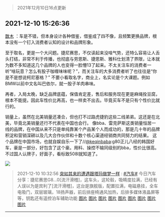 > 2021年12月10日16点更新
<link rel="stylesheet" href="https://cdn.jsdelivr.net/gh/taotie6/sampleJSON@main/css/photo_show.css">
<meta name="referrer" content="no-referrer" />


 ## 2021-12-10 15:26:36 

 [㪚木](https://www.coolapk.com/feed/32032169?shareKey=MzhhNWExN2Y0ZTU2NjFiMzA5MTA~) ：车是不错，但本身设计各种借鉴，借鉴成了四不像，且频繁更换品牌，根本没有一个钉入消费者认知的设计和品牌形象。

至于取名，更是一个大问题。捷尼赛思，不仅读起来没啥气势，还特么容易让人舌头打结，非常不利于传播，也彻底与劳恩斯、捷恩斯、雅科仕划清了界限<!--break-->，让本就为数不多知道这几个品牌的人也变得一脸懵13了起来。不太关注车的消费者一听“啥玩意？怎么有股子咖喱味味呢？”，而关注车的大多消费者听了也往往是“你是不是想说柯尼塞格？”
不要小看取名字，商业上，名实论是个大课题。例如BMW以前中文名叫巴依尔，就一股子羊肉串味。

再者，入局太晚，缺乏品牌底蕴，保值肯定差，售后和服务现在更是麻绳拴豆腐，根本不能提。因此车性价比再高，也一样卖不出去。毕竟买车不是只有个性价比就行的。

销量上，虽然在北美销量还凑合，但也打不过路虎捷豹这些二线弟弟。这还是在北美，毕竟北美销量还行不代表在中国也会行。
像bba、雷克萨斯这类销量恒居一线的品牌，在中国从来不只是单纯靠某个产品某个人而成功的，那是几十年的品牌积淀和营销深耕以及几大合作伙伴和十数个核心渠道经销商共同努力的结果。
这个品牌在中国市场，也就自娱自乐一下了//<a class="feed-link-uname" href="/u/keqinbaba">@keqinbaba</a>:g80正儿八经的韩国好车，豪是一部分，好包含了这个豪。用料、操控不输同级别的bba，性价比很高。不过国人认牌子，好面子，看标致508l就知道了。 

<div class="album">
<img class="img-item" src="http://image.coolapk.com/feed/2018/1217/07/1081091_1545003920_5732@216x196.gif" />
</div>

> 2021-12-10 10:32:56 
> [突如其来的遭遇跟塔玛做梦一样](https://www.coolapk.com/feed/32025802?shareKey=MjgxZWRlY2JlYmQ2NjFiMzA5MTA~) : <a class="feed-link-tag" href="/t/汽车?type=0">#汽车#</a> 今日汽车分享：捷尼赛思G8…0[流汗滑稽]，这车头，这轮毂，吸睛度拉满，已经有人误以为是宾利了[流汗滑稽]，这台是旗舰版，配置拉满，电磁悬挂，全车电吸门，双层玻璃，18扬声器，前后排座椅通风加热，后排多媒体液晶屏等等，钥匙还有遥控泊车辅助功能 
[图片](http://image.coolapk.com/feed/2021/1210/10/983404_44572f60_3569_5145_290@3325x2494.jpeg)
[图片](http://image.coolapk.com/feed/2021/1210/10/983404_74a21290_3569_5153_637@3325x2494.jpeg)
[图片](http://image.coolapk.com/feed/2021/1210/10/983404_82a8ad8b_3569_5163_872@3325x2494.jpeg)
[图片](http://image.coolapk.com/feed/2021/1210/10/983404_14d3540a_3569_5172_671@3398x2439.jpeg)
[图片](http://image.coolapk.com/feed/2021/1210/10/983404_9ccf1dcf_3569_518_422@3325x2494.jpeg)
[图片](http://image.coolapk.com/feed/2021/1210/10/983404_9bc40b4b_3569_519_357@3517x2358.jpeg)
[图片](http://image.coolapk.com/feed/2021/1210/10/983404_0e9a4213_3569_5196_448@3566x2324.jpeg)
[图片](http://image.coolapk.com/feed/2021/1210/10/983404_ac998406_3569_5203_680@3569x2323.jpeg)
[图片](http://image.coolapk.com/feed/2021/1210/10/983404_f874f099_3569_5213_352@1247x1131.jpeg)

 ------- 

